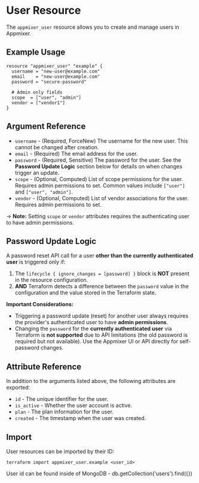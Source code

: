 # User Resource

The `appmixer_user` resource allows you to create and manage users in Appmixer.

## Example Usage

```hcl
resource "appmixer_user" "example" {
  username = "new-user@example.com"
  email    = "new-user@example.com"
  password = "secure-password"
  
  # Admin only fields
  scope  = ["user", "admin"]
  vendor = ["vendor1"]
}
```

## Argument Reference

* `username` - (Required, ForceNew) The username for the new user. This cannot be changed after creation.
* `email` - (Required) The email address for the user.
* `password` - (Required, Sensitive) The password for the user. See the **Password Update Logic** section below for details on when changes trigger an update.
* `scope` - (Optional, Computed) List of scope permissions for the user. Requires admin permissions to set. Common values include `["user"]` and `["user", "admin"]`.
* `vendor` - (Optional, Computed) List of vendor associations for the user. Requires admin permissions to set.

-> **Note:** Setting `scope` or `vendor` attributes requires the authenticating user to have admin permissions.

## Password Update Logic

A password reset API call for a user **other than the currently authenticated user** is triggered only if:

1.  The `lifecycle { ignore_changes = [password] }` block is **NOT** present in the resource configuration.
2.  **AND** Terraform detects a difference between the `password` value in the configuration and the value stored in the Terraform state.

**Important Considerations:**

*   Triggering a password update (reset) for another user always requires the provider's authenticated user to have **admin permissions**.
*   Changing the `password` for the **currently authenticated user** via Terraform is **not supported** due to API limitations (the old password is required but not available). Use the Appmixer UI or API directly for self-password changes.

## Attribute Reference

In addition to the arguments listed above, the following attributes are exported:

* `id` - The unique identifier for the user.
* `is_active` - Whether the user account is active.
* `plan` - The plan information for the user.
* `created` - The timestamp when the user was created.

## Import

User resources can be imported by their ID:

```shell
terraform import appmixer_user.example <user_id>
``` 
User id can be found inside of MongoDB - db.getCollection('users').find({})